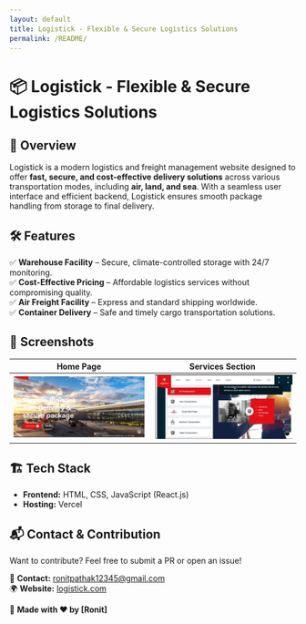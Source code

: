 ```yaml
---
layout: default
title: Logistick - Flexible & Secure Logistics Solutions
permalink: /README/
---
```


# 📦 Logistick - Flexible & Secure Logistics Solutions

## 🚀 Overview  
Logistick is a modern logistics and freight management website designed to offer **fast, secure, and cost-effective delivery solutions** across various transportation modes, including **air, land, and sea**. With a seamless user interface and efficient backend, Logistick ensures smooth package handling from storage to final delivery.  

## 🛠️ Features  
✅ **Warehouse Facility** – Secure, climate-controlled storage with 24/7 monitoring.  
✅ **Cost-Effective Pricing** – Affordable logistics services without compromising quality.  
✅ **Air Freight Facility** – Express and standard shipping worldwide.  
✅ **Container Delivery** – Safe and timely cargo transportation solutions.  

## 📸 Screenshots  
| Home Page | Services Section |
|-----------|-----------------|
| ![Home Page](assets/images/icons/image.png) | ![Services Section](assets/images/thumbs/image.png) |

## 🏗️ Tech Stack  
- **Frontend:** HTML, CSS, JavaScript (React.js)  
- **Hosting:** Vercel  

## 📬 Contact & Contribution  
Want to contribute? Feel free to submit a PR or open an issue!  

📧 **Contact:** ronitpathak12345@gmail.com  
🌍 **Website:** [logistick.com](https://logistics-website-phi.vercel.app/)  

🙌 **Made with ❤️ by [Ronit]**
